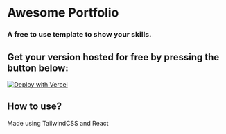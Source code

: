 # Awesome Portfolio
### A free to use template to show your skills. 

## Get your version hosted for free by pressing the button below:
[![Deploy with Vercel](https://vercel.com/button)](https://vercel.com/new/clone?repository-url=https%3A%2F%2Fgithub.com%2Fpiyush97%2Fawesome-portfolio)

## How to use?





Made using TailwindCSS and React

